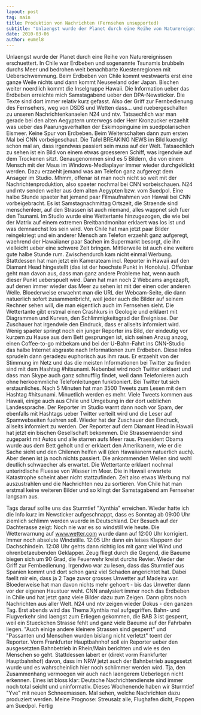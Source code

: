 ```yaml
---
layout: post
tag: main
title: Produktion von Nachrichten (Fernsehen unsupported)
subtitle: "Unlaengst wurde der Planet durch eine Reihe von Naturereignissen erschuettert. In Chile war Erdbeben und sogenannte Tsunamis brubbeln durchs Meer und bedrohen weit benachbarte Kuestenregionen mit Ueberschwemmung. Beim Erdbeben von Chile kommt westwaerts&hellip;"
date: 2010-03-06
author: eumel8
---
```


Unlaengst wurde der Planet durch eine Reihe von Naturereignissen erschuettert. In Chile war Erdbeben und sogenannte Tsunamis brubbeln durchs Meer und bedrohen weit benachbarte Kuestenregionen mit Ueberschwemmung. Beim Erdbeben von Chile kommt westwaerts erst eine ganze Weile nichts und dann kommt Neuseeland oder Japan. Bischen weiter noerdlich kommt die Inselgruppe Hawaii. Die Information ueber das Erdbeben erreichte mich Samstagabend ueber den DPA-Newsticker. Die Texte sind dort immer relativ kurz gefasst. Also der Griff zur Fernbedienung des Fernsehers, weg von DSDS und Wetten dass... und ruebergeschalten zu unseren Nachrichtenkanaelen N24 und ntv. Tatsaechlich war man gerade bei den alten Aegyptern unterwegs oder Herr Kronzucker erzaehlt was ueber das Paarungsverhalten der Eskimopinguine im suedpolarischen Eismeer. Keine Spur von Erdbeben. Beim Weiterschalten dann zum ersten Mal bei CNN vorbeigeschaut. Die Tafel BREAKING NEWS im Bild kuendigt schon mal an, dass irgendwas passiert sein muss auf der Welt. Tatsaechlich zu sehen ist ein Bild von einem etwas groesseren Schiff, was irgendwie auf dem Trockenen sitzt. Genaugenommen sind es 5 Bildern, die von einem Mensch mit der Maus im Windows-Mediaplayer immer wieder durchgeklickt werden. Dazu erzaehlt jemand was am Telefon ganz aufgeregt dem Ansager im Studio. Mhmm, offenar ist man noch nicht so weit mit der Nachrichtenproduktion, also spaeter nochmal bei CNN vorbeischauen. N24 und ntv senden weiter aus dem alten Aegypten bzw. vom Suedpol. Eine halbe Stunde spaeter hat jemand paar Filmaufnahmen von Hawaii bei CNN vorbeigebracht. Es ist Samstagnachmittag Ortszeit, die Straende sind menschenleer, auf den Strassen ist auch niemand, alles wappnet sich fuer den Tsunami. Im Studio wurde eine Wettertante hinzugezogen, die wie bei der Matrix auf einem extremen Breitbandmonitor erklaert was los ist und was demnaechst los sein wird. Von Chile hat man jetzt paar Bilder reingekriegt und ein anderer Mensch am Telefon erzaehlt ganz aufgeregt, waehrend der Hawaiianer paar Sachen im Supermarkt besorgt, die ihn vielleicht ueber eine schwere Zeit bringen. Mittlerweile ist auch eine weitere gute halbe Stunde rum. Zwischendurch kam nicht einmal Werbung. Stattdessen hat man jetzt ein Kamerateam incl. Reporter in Hawaii auf den Diamant Head hingestellt (das ist der hoechste Punkt in Honolulu). Offenbar geht man davon aus, dass man ganz andere Probleme hat, wenn auch dieser Punkt ueberspuelt wird. Dann hat man noch 2 Webcams angezapft, auf denen immer wieder das Meer zu sehen ist mit der einen oder anderen Welle. Bloederweise erwaehnt man die URL der Webcam-Seite, die dann natuerlich sofort zusammenbricht, weil jeder auch die Bilder auf seinem Rechner sehen will, die man eigentlich auch im Fernsehen sieht. Die Wettertante gibt erstmal einen Crashkurs in Geologie und erklaert mit Diagrammen und Kurven, den Schlimmigkeitsgrad der Ereignisse. Der Zuschauer hat irgendwie den Eindruck, dass er allseits informiert wird. Wenig spaeter springt noch ein junger Reporter ins Bild, der eindeutig vor kurzem zu Hause aus dem Bett gesprungen ist, sich seinen Anzug anzog, einen Coffee-to-go mitbekam und bei der U-Bahn-Fahrt ins CNN-Studio das halbe Internet abgraste nach Informationen zum Erdbeben. Diese Infos sprudeln dann geradezu euphorisch aus ihm raus. Er erzaehlt von der Stimmung im Netz und das die meisten Informationen bei Twitter zu finden sind mit dem Hashtag #hitsunami. Nebenbei wird noch Twitter erklaert und dass man Skype auch ganz schnufflig findet, weil dann Telefonieren auch ohne herkoemmliche Telefonleitungen funktioniert. Bei Twitter tut sich erstaunliches. Nach 5 Minuten hat man 3500 Tweets zum Lesen mit dem Hashtag #hitsunami. Minuetlich werden es mehr. Viele Tweets kommen aus Hawaii, einige auch aus Chile und Umgebung in der dort ueblichen Landessprache. Der Reporter im Studio warnt dann noch vor Spam, der ebenfalls mit Hashtags ueber Twitter verteilt wird und die Leser auf Spamwebseiten fuehren soll. Wieder hat der Zuschauer den Eindruck, allseits informiert zu werden. Der Reporter auf dem Diamant Head in Hawaii hat jetzt ein bischen Gesellschaft bekommen. Die Strassenraender sind zugeparkt mit Autos und alle starren aufs Meer raus. Praesident Obama wurde aus dem Bett geholt und er erklaert den Amerikanern, wie er die Sache sieht und den Chilenen helfen will (den Hawaiianern natuerlich auch). Aber denen ist ja noch nichts passiert. Die ankommenden Wellen sind wohl deutlich schwaecher als erwartet. Die Wettertante erklaert nochmal unterirdische Fluesse von Wasser im Meer. Die in Hawaii erwartete Katastrophe scheint aber nicht stattzufinden. Zeit also etwas Werbung mal auszustrahlen und die Nachrichten neu zu sortieren. Von Chile hat man erstmal keine weiteren Bilder und so klingt der Samstagabend am Fernseher langsam aus.

Tags darauf sollte uns das Sturmtief "Xynthia" erreichen. Wieder hatte ich die Info kurz im Newsticker aufgeschnappt, dass es Sonntag ab 09:00 Uhr ziemlich schlimm werden wuerde in Deutschland. Der Besuch auf der Dachterasse zeigt: Noch nie war es so windstill wie heute. Die Wetterwarnung auf www.wetter.com wurde dann auf 12:00 Uhr korrigiert. Immer noch absolute Windstille. 12:05 Uhr dann ein leises Klappern der Dachschindeln. 12:08 Uhr gehts dann richtig los mit ganz viel Wind und ohrenbetaeubenden Geklapper. Zeug fliegt durch die Gegend, die Baeume biegen sich um 90 Grad, die Feuerwehr kreist durchs Revier. 
Wieder der Griff zur Fernbedienung. Irgendwo war zu lesen, dass das Sturmtief aus Spanien kommt und dort schon ganz viel Schaden angerichtet hat. Dabei faellt mir ein, dass ja 2 Tage zuvor grosses Unwetter auf Madeira war. Bloederweise hat man davon nichts mehr gehoert - bis das Unwetter dann vor der eigenen Haustuer weht. CNN analysiert immer noch das Erdbeben in Chile und hat jetzt ganz viele Bilder dazu zum Zeigen. Dann gibts noch Nachrichten aus aller Welt. N24 und ntv zeigen wieder Dokus - den ganzen Tag. Erst abends wird das Thema Xynthia mal aufgegriffen. Bahn- und Flugverkehr sind laengst zum Erliegen gekommen, die BAB 3 ist gesperrt, weil ein Stueckchen Strasse fehlt und ganz viele Baeume auf der Fahrbahn liegen. "Auch einige andere kleinere Strassen sind gesperrt" und "Passanten und Menschen wurden bislang nicht verletzt" toent der Reporter. Vorm Frankfurter Hauptbahnhof soll ein Reporter ueber den ausgesetzten Bahnbetrieb in Rhein/Main berichten und wie es den Menschen so geht. Stattdessen labert er (direkt vorm Frankfurter Hauptbahnhof) davon, dass im NRW jetzt auch der Bahnbetrieb ausgesetzt wurde und es wahrscheinlich hier noch schlimmer werden wird.
Tja, den Zusammenhang vermoegen wir auch nach laengerem Ueberlegen nicht erkennen. Eines ist bloss klar: Deutsche Nachrichtendienste sind immer noch total seicht und uninformativ. Dieses Wochenende haben wir Sturmtief "Yve" mit neuen Schneemassen. Mal sehen, welche Nachrichten dazu produziert werden. Meine Prognose: Streusalz alle, Flughafen dicht, Poppen am Suedpol. Fertig
